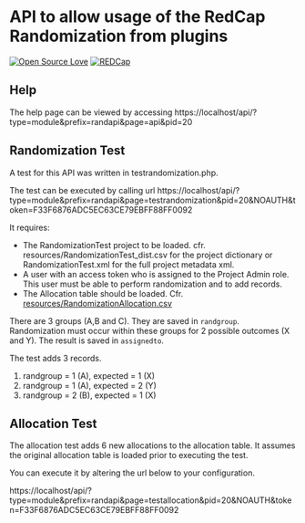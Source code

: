 # API to allow usage of the RedCap Randomization from plugins

[![Open Source Love](https://badges.frapsoft.com/os/mit/mit.svg?v=102)](https://github.com/ellerbrock/open-source-badge/) [![REDCap](https://img.shields.io/badge/REDCap-8.10%20LTS-blue.svg)]()

## Help

The help page can be viewed by accessing https://localhost/api/?type=module&prefix=randapi&page=api&pid=20

## Randomization Test

A test for this API was written in testrandomization.php.

The test can be executed by calling url https://localhost/api/?type=module&prefix=randapi&page=testrandomization&pid=20&NOAUTH&token=F33F6876ADC5EC63CE79EBFF88FF0092

It requires:

* The RandomizationTest project to be loaded. cfr. resources/RandomizationTest_dist.csv for the project dictionary or RandomizationTest.xml for the full project metadata xml. 
* A user with an access token who is assigned to the Project Admin role. This user must be able to perform randomization and to add records.
* The Allocation table should be loaded. Cfr. [resources/RandomizationAllocation.csv](https://github.com/redcapuzgent/randapi/blob/master/resources/RandomizationAllocation.csv)

There are 3 groups (A,B and C). They are saved in `randgroup`.
Randomization must occur within these groups for 2 possible outcomes (X and Y). The result is saved in `assignedto`.

The test adds 3 records.

1. randgroup = 1 (A), expected = 1 (X)
2. randgroup = 1 (A), expected = 2 (Y)
3. randgroup = 2 (B), expected = 1 (X)

## Allocation Test

The allocation test adds 6 new allocations to the allocation table. It assumes the original allocation table is loaded prior to executing the test.

You can execute it by altering the url below to your configuration.

https://localhost/api/?type=module&prefix=randapi&page=testallocation&pid=20&NOAUTH&token=F33F6876ADC5EC63CE79EBFF88FF0092
